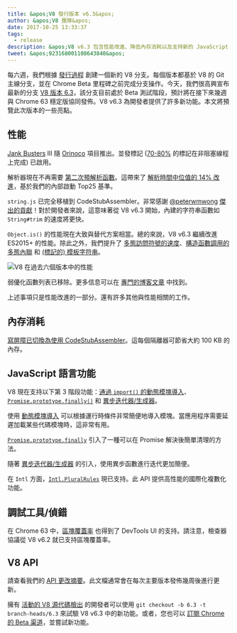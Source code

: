 ```yaml
---
title: &apos;V8 發行版本 v6.3&apos;
author: &apos;V8 團隊&apos;
date: 2017-10-25 13:33:37
tags:
  - release
description: &apos;V8 v6.3 包含性能改進、降低內存消耗以及支持新的 JavaScript 語言功能。&apos;
tweet: &apos;923168001108643840&apos;
---
```

每六週，我們根據 [發行過程](/docs/release-process) 創建一個新的 V8 分支。每個版本都基於 V8 的 Git 主線分支，並在 Chrome Beta 里程碑之前完成分支操作。今天，我們很高興宣布最新的分支 [V8 版本 6.3](https://chromium.googlesource.com/v8/v8.git/+log/branch-heads/6.3)，該分支目前處於 Beta 測試階段，預計將在接下來幾週與 Chrome 63 穩定版協同發佈。V8 v6.3 為開發者提供了許多新功能。本文將預覽此次版本的一些亮點。

<!--truncate-->
## 性能

[Jank Busters](/blog/jank-busters) III 隨 [Orinoco](/blog/orinoco) 項目推出。並發標記 ([70-80%](https://chromeperf.appspot.com/report?sid=612eec65c6f5c17528f9533349bad7b6f0020dba595d553b1ea6d7e7dcce9984) 的標記在非阻塞線程上完成) 已啟用。

解析器現在不再需要 [第二次預解析函數](https://docs.google.com/document/d/1TqpdGeLmURL2gc18s6PwNeyZOvayQJtJ16TCn0BEt48/edit#heading=h.un2pnqwbiw11)。這帶來了 [解析時間中位值的 14% 改進](https://docs.google.com/document/d/1TqpdGeLmURL2gc18s6PwNeyZOvayQJtJ16TCn0BEt48/edit#heading=h.dvuo4tqnsmml)，基於我們的內部啟動 Top25 基準。

`string.js` 已完全移植到 CodeStubAssembler。非常感謝 [@peterwmwong](https://twitter.com/peterwmwong) [傑出的貢獻](https://chromium-review.googlesource.com/q/peter.wm.wong)！對於開發者來說，這意味著從 V8 v6.3 開始，內建的字符串函數如 `String#trim` 的速度將更快。

`Object.is()` 的性能現在大致與替代方案相當。總的來說，V8 v6.3 繼續改進 ES2015+ 的性能。除此之外，我們提升了 [多態訪問符號的速度](https://bugs.chromium.org/p/v8/issues/detail?id=6367)、[構造函數調用的多態內聯](https://bugs.chromium.org/p/v8/issues/detail?id=6885) 和 [(標記的) 模板字符串](https://pasteboard.co/GLYc4gt.png)。

![V8 在過去六個版本中的性能](/_img/v8-release-63/ares6.svg)

弱優化函數列表已移除。更多信息可以在 [專門的博客文章](/blog/lazy-unlinking) 中找到。

上述事項只是性能改進的一部分。還有許多其他與性能相關的工作。

## 內存消耗

[寫屏障已切換為使用 CodeStubAssembler](https://chromium.googlesource.com/v8/v8/+/dbfdd4f9e9741df0a541afdd7516a34304102ee8)。這每個隔離器可節省大約 100 KB 的內存。

## JavaScript 語言功能

V8 現在支持以下第 3 階段功能：[通過 `import()` 的動態模塊導入](/features/dynamic-import)、[`Promise.prototype.finally()`](/features/promise-finally) 和 [異步迭代器/生成器](https://github.com/tc39/proposal-async-iteration)。

使用 [動態模塊導入](/features/dynamic-import) 可以根據運行時條件非常簡便地導入模塊。當應用程序需要延遲加載某些代碼模塊時，這非常有用。

[`Promise.prototype.finally`](/features/promise-finally) 引入了一種可以在 Promise 解決後簡單清理的方法。

隨著 [異步迭代器/生成器](https://github.com/tc39/proposal-async-iteration) 的引入，使用異步函數進行迭代更加簡便。

在 `Intl` 方面，[`Intl.PluralRules`](/features/intl-pluralrules) 現已支持。此 API 提供高性能的國際化複數化功能。

## 調試工具/偵錯

在 Chrome 63 中，[區塊覆蓋率](https://docs.google.com/presentation/d/1IFqqlQwJ0of3NuMvcOk-x4P_fpi1vJjnjGrhQCaJkH4/edit#slide=id.g271d6301ff_0_44) 也得到了 DevTools UI 的支持。請注意，檢查器協議從 V8 v6.2 就已支持區塊覆蓋率。

## V8 API

請查看我們的 [API 更改摘要](https://docs.google.com/document/d/1g8JFi8T_oAE_7uAri7Njtig7fKaPDfotU6huOa1alds/edit)。此文檔通常會在每次主要版本發佈幾周後進行更新。

擁有 [活動的 V8 源代碼檢出](/docs/source-code#using-git) 的開發者可以使用 `git checkout -b 6.3 -t branch-heads/6.3` 來試驗 V8 v6.3 中的新功能。或者，您也可以 [訂閱 Chrome 的 Beta 渠道](https://www.google.com/chrome/browser/beta.html)，並嘗試新功能。
